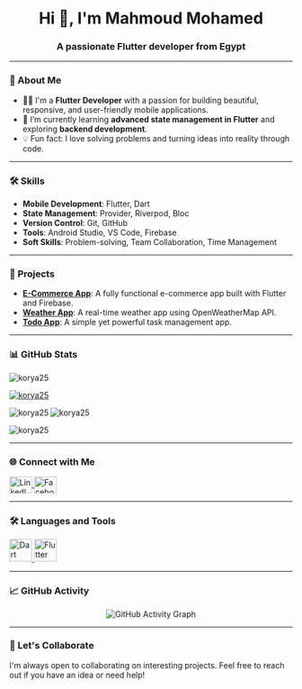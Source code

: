 <h1 align="center">Hi 👋, I'm Mahmoud Mohamed</h1>
<h3 align="center">A passionate Flutter developer from Egypt</h3>

---

### 🚀 About Me
- 👨‍💻 I'm a **Flutter Developer** with a passion for building beautiful, responsive, and user-friendly mobile applications.
- 🌱 I’m currently learning **advanced state management in Flutter** and exploring **backend development**.
- 💡 Fun fact: I love solving problems and turning ideas into reality through code.

---

### 🛠️ Skills
- **Mobile Development**: Flutter, Dart
- **State Management**: Provider, Riverpod, Bloc
- **Version Control**: Git, GitHub
- **Tools**: Android Studio, VS Code, Firebase
- **Soft Skills**: Problem-solving, Team Collaboration, Time Management

---

### 🚀 Projects
- **[E-Commerce App](https://github.com/korya25/ecommerce-app)**: A fully functional e-commerce app built with Flutter and Firebase.
- **[Weather App](https://github.com/korya25/weather-app)**: A real-time weather app using OpenWeatherMap API.
- **[Todo App](https://github.com/korya25/todo-app)**: A simple yet powerful task management app.

---

### 📊 GitHub Stats
<p align="left">
  <img src="https://komarev.com/ghpvc/?username=korya25&label=Profile%20views&color=0e75b6&style=flat" alt="korya25" />
</p>

<p align="left">
  <a href="https://github.com/ryo-ma/github-profile-trophy">
    <img src="https://github-profile-trophy.vercel.app/?username=korya25" alt="korya25" />
  </a>
</p>

<p>
  <img align="left" src="https://github-readme-stats.vercel.app/api/top-langs?username=korya25&show_icons=true&locale=en&layout=compact" alt="korya25" />
  <img align="center" src="https://github-readme-stats.vercel.app/api?username=korya25&show_icons=true&locale=en" alt="korya25" />
</p>

<p>
  <img align="center" src="https://github-readme-streak-stats.herokuapp.com/?user=korya25&" alt="korya25" />
</p>

---

### 🌐 Connect with Me
<p align="left">
  <a href="https://www.linkedin.com/in/mahmoud-mohamed-5938ab28a" target="_blank">
    <img align="center" src="https://raw.githubusercontent.com/rahuldkjain/github-profile-readme-generator/master/src/images/icons/Social/linked-in-alt.svg" alt="LinkedIn" height="30" width="40" />
  </a>
  <a href="https://www.facebook.com/share/1d6nhkgxvy/" target="_blank">
    <img align="center" src="https://raw.githubusercontent.com/rahuldkjain/github-profile-readme-generator/master/src/images/icons/Social/facebook.svg" alt="Facebook" height="30" width="40" />
  </a>
</p>

---

### 🛠️ Languages and Tools
<p align="left">
  <a href="https://dart.dev" target="_blank" rel="noreferrer">
    <img src="https://www.vectorlogo.zone/logos/dartlang/dartlang-icon.svg" alt="Dart" width="40" height="40" />
  </a>
  <a href="https://flutter.dev" target="_blank" rel="noreferrer">
    <img src="https://www.vectorlogo.zone/logos/flutterio/flutterio-icon.svg" alt="Flutter" width="40" height="40" />
  </a>
</p>

---

### 📈 GitHub Activity
<p align="center">
  <img src="https://github-readme-activity-graph.vercel.app/graph?username=korya25&theme=github-compact" alt="GitHub Activity Graph" />
</p>

---

### 🤝 Let's Collaborate
I'm always open to collaborating on interesting projects. Feel free to reach out if you have an idea or need help!

